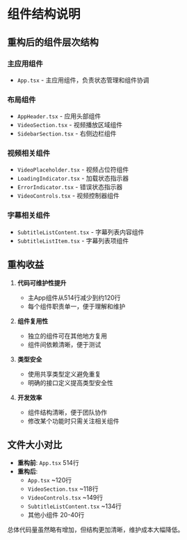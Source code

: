 # 组件结构说明

## 重构后的组件层次结构

### 主应用组件

- `App.tsx` - 主应用组件，负责状态管理和组件协调

### 布局组件

- `AppHeader.tsx` - 应用头部组件
- `VideoSection.tsx` - 视频播放区域组件
- `SidebarSection.tsx` - 右侧边栏组件

### 视频相关组件

- `VideoPlaceholder.tsx` - 视频占位符组件
- `LoadingIndicator.tsx` - 加载状态指示器
- `ErrorIndicator.tsx` - 错误状态指示器
- `VideoControls.tsx` - 视频控制器组件

### 字幕相关组件

- `SubtitleListContent.tsx` - 字幕列表内容组件
- `SubtitleListItem.tsx` - 字幕列表项组件

## 重构收益

1. **代码可维护性提升**

   - 主App组件从514行减少到约120行
   - 每个组件职责单一，便于理解和维护

2. **组件复用性**

   - 独立的组件可在其他地方复用
   - 组件间依赖清晰，便于测试

3. **类型安全**

   - 使用共享类型定义避免重复
   - 明确的接口定义提高类型安全性

4. **开发效率**
   - 组件结构清晰，便于团队协作
   - 修改某个功能时只需关注相关组件

## 文件大小对比

- **重构前**: `App.tsx` 514行
- **重构后**:
  - `App.tsx` ~120行
  - `VideoSection.tsx` ~118行
  - `VideoControls.tsx` ~149行
  - `SubtitleListContent.tsx` ~134行
  - 其他小组件 20-40行

总体代码量虽然略有增加，但结构更加清晰，维护成本大幅降低。
